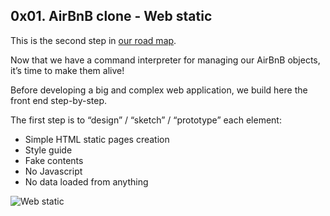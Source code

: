 ## 0x01. AirBnB clone - Web static

This is the second step in [our road map](https://github.com/nicolasportela/AirBnB_clone/blob/master/README.md).

Now that we have a command interpreter for managing our AirBnB objects, it’s time to make them alive!

Before developing a big and complex web application, we build here the front end step-by-step.

The first step is to “design” / “sketch” / “prototype” each element:

* Simple HTML static pages creation
* Style guide
* Fake contents
* No Javascript
* No data loaded from anything

![Web static](https://lh3.googleusercontent.com/pw/ACtC-3fmtQBrRCGrm5EEMFyraNhPjqCsB08GS9kNQ4D18B-6oBqY-MYBod_3EiMi-meAJDW5G2_EVCVP3TMA2RKN4FeAQivKteXtgVyrZSQ8sKygKWj-3Of-1kJZnHSQMzZP6x0YP9-2eBjerXv51RNfT78=w1257-h669-no?authuser=0)